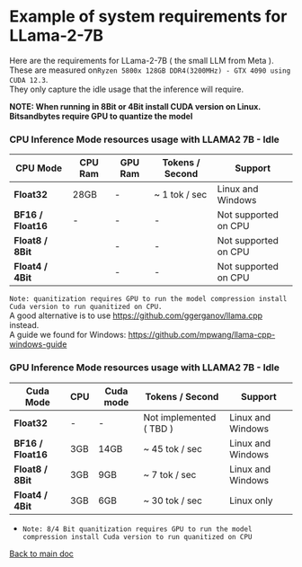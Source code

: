 # Example of system requirements for LLama-2-7B

Here are the requirements for LLama-2-7B ( the small LLM from Meta ). \
These are measured on`Ryzen 5800x 128GB DDR4(3200MHz) - GTX 4090 using CUDA 12.3`.\
They only capture the idle usage that the inference will require.

**NOTE: When running in 8Bit or 4Bit install CUDA version on Linux.** \
**Bitsandbytes require GPU to quantize the model**

### CPU Inference Mode resources usage with LLAMA2 7B - **Idle**

| **CPU Mode**       | **CPU Ram** | **GPU Ram** | Tokens / Second | Support              |
|--------------------|-------------|-------------|-----------------|----------------------|
| **Float32**        | 28GB        | -           | ~ 1 tok / sec   | Linux and Windows    |
| **BF16 / Float16** | -           | -           | -               | Not supported on CPU |
| **Float8 / 8Bit**  |             | -           | -               | Not supported on CPU |
| **Float4 / 4Bit**  |             | -           | -               | Not supported on CPU | 
 `Note: quanitization requires GPU to run the model compression install Cuda version to run quanitized on CPU.` \
A good alternative is to use https://github.com/ggerganov/llama.cpp instead. \
A guide we found for Windows: https://github.com/mpwang/llama-cpp-windows-guide


### GPU Inference Mode resources usage with LLAMA2 7B - **Idle** 

| Cuda Mode          | CPU | Cuda mode | Tokens / Second         | Support                |
|--------------------|-----|-----------|-------------------------|------------------------|
| **Float32**        | -   | -         | Not implemented ( TBD ) | Linux and Windows      |  
| **BF16 / Float16** | 3GB | 14GB      | ~ 45 tok / sec          | Linux and Windows      |
| **Float8 / 8Bit**  | 3GB | 9GB       | ~ 7 tok / sec           | Linux and Windows      |
| **Float4 / 4Bit**  | 3GB | 6GB       | ~ 30 tok / sec          | Linux only |
- `Note: 8/4 Bit quanitization requires GPU to run the model compression install Cuda version to run quanitized on CPU`

[Back to main doc](../README.md)